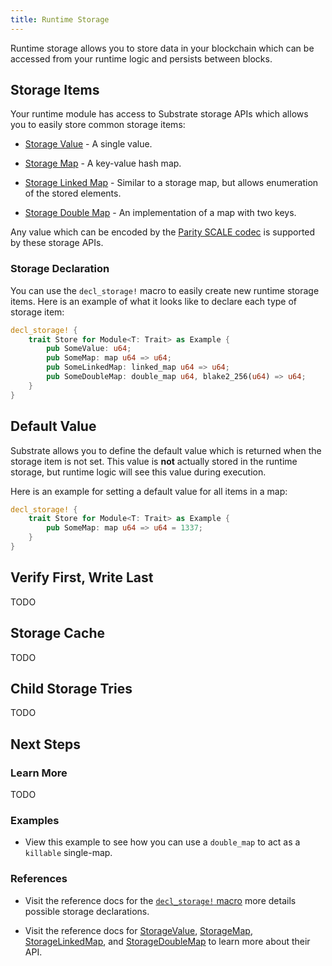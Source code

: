 ```yaml
---
title: Runtime Storage
---
```


Runtime storage allows you to store data in your blockchain which can be accessed from your runtime logic and persists between blocks.

## Storage Items

Your runtime module has access to Substrate storage APIs which allows you to easily store common storage items:

* [Storage Value](https://substrate.dev/rustdocs/master/srml_support/storage/trait.StorageValue.html) - A single value.

* [Storage Map](https://substrate.dev/rustdocs/master/srml_support/storage/trait.StorageMap.html) - A key-value hash map.

* [Storage Linked Map](https://substrate.dev/rustdocs/master/srml_support/storage/trait.StorageLinkedMap.html) - Similar to a storage map, but allows enumeration of the stored elements.

* [Storage Double Map](https://substrate.dev/rustdocs/master/srml_support/storage/trait.StorageDoubleMap.html) - An implementation of a map with two keys.

Any value which can be encoded by the [Parity SCALE codec](conceptual/core/codec.md) is supported by these storage APIs.

### Storage Declaration

You can use the `decl_storage!` macro to easily create new runtime storage items. Here is an example of what it looks like to declare each type of storage item:

```rust
decl_storage! {
	trait Store for Module<T: Trait> as Example {
		pub SomeValue: u64;
		pub SomeMap: map u64 => u64;
		pub SomeLinkedMap: linked_map u64 => u64;
		pub SomeDoubleMap: double_map u64, blake2_256(u64) => u64;
	}
}
```

## Default Value

Substrate allows you to define the default value which is returned when the storage item is not set. This value is **not** actually stored in the runtime storage, but runtime logic will see this value during execution.

Here is an example for setting a default value for all items in a map:

```rust
decl_storage! {
	trait Store for Module<T: Trait> as Example {
		pub SomeMap: map u64 => u64 = 1337;
	}
}
```

## Verify First, Write Last

TODO

## Storage Cache

TODO

## Child Storage Tries

TODO

## Next Steps

### Learn More

TODO

### Examples

* View this example to see how you can use a `double_map` to act as a `killable` single-map.

### References

* Visit the reference docs for the [`decl_storage!` macro](https://substrate.dev/rustdocs/master/srml_support/macro.decl_storage.html) more details possible storage declarations.

* Visit the reference docs for [StorageValue](https://substrate.dev/rustdocs/master/srml_support/storage/trait.StorageValue.html), [StorageMap](https://substrate.dev/rustdocs/master/srml_support/storage/trait.StorageMap.html), [StorageLinkedMap](https://substrate.dev/rustdocs/master/srml_support/storage/trait.StorageLinkedMap.html), and [StorageDoubleMap](https://substrate.dev/rustdocs/master/srml_support/storage/trait.StorageDoubleMap.html) to learn more about their API.

